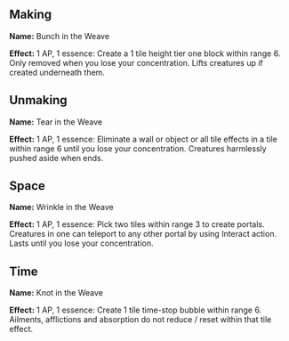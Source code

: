 ## Making
**Name:** Bunch in the Weave

**Effect:** 1 AP, 1 essence: Create a 1 tile height tier one block within range 6. Only removed when you lose your concentration. Lifts creatures up if created underneath them.

## Unmaking
**Name:** Tear in the Weave

**Effect:** 1 AP, 1 essence: Eliminate a wall or object or all tile effects in a tile within range 6 until you lose your concentration. Creatures harmlessly pushed aside when ends.

## Space
**Name:** Wrinkle in the Weave

**Effect:** 1 AP, 1 essence: Pick two tiles within range 3 to create portals. Creatures in one can teleport to any other portal by using Interact action. Lasts until you lose your concentration.

## Time
**Name:** Knot in the Weave

**Effect:** 1 AP, 1 essence: Create 1 tile time-stop bubble within range 6. Ailments, afflictions and absorption do not reduce / reset within that tile effect.

